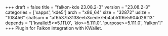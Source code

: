 +++
draft = false
title = "falkon-kde 23.08.2-3"
version = "23.08.2-3"
categories = ['xapps', 'kde5']
arch = "x86_64"
size = "32872"
usize = "108456"
sha1sum = "af6537b3138eeb3cede7eb4ab51f6e5904d26f13"
depends = "['kwallet5>=5.111.0', 'kio>=5.111.0', 'purpose>=5.111.0', 'falkon']"
+++
Plugin for Falkon integration with KWallet.